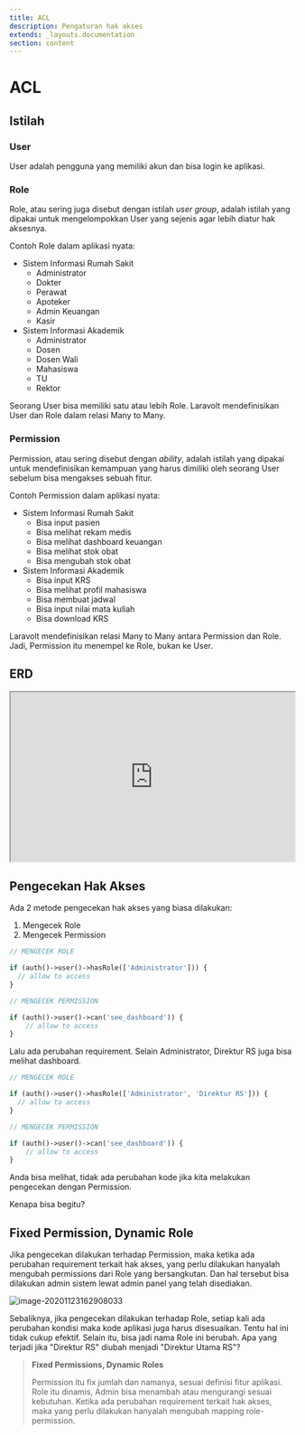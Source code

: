 ```yaml
---
title: ACL
description: Pengaturan hak akses
extends: _layouts.documentation
section: content
---
```


# ACL

## Istilah

### User

User adalah pengguna yang memiliki akun dan bisa login ke aplikasi.

### Role

Role, atau sering juga disebut dengan istilah *user group*, adalah istilah yang dipakai untuk mengelompokkan User yang sejenis agar lebih diatur hak aksesnya.

Contoh Role dalam aplikasi nyata:

- Sistem Informasi Rumah Sakit
    - Administrator
    - Dokter
    - Perawat
    - Apoteker
    - Admin Keuangan
    - Kasir
- Sistem Informasi Akademik
    - Administrator
    - Dosen
    - Dosen Wali
    - Mahasiswa
    - TU
    - Rektor

Seorang User bisa memiliki satu atau lebih Role. Laravolt mendefinisikan User dan Role dalam relasi Many to Many. 

### Permission

Permission, atau sering disebut dengan *ability*, adalah istilah yang dipakai untuk mendefinisikan kemampuan yang harus dimiliki oleh seorang User sebelum bisa mengakses sebuah fitur.

Contoh Permission dalam aplikasi nyata:

- Sistem Informasi Rumah Sakit
    - Bisa input pasien
    - Bisa melihat rekam medis
    - Bisa melihat dashboard keuangan
    - Bisa melihat stok obat
    - Bisa mengubah stok obat
- Sistem Informasi Akademik
    - Bisa input KRS
    - Bisa melihat profil mahasiswa
    - Bisa membuat jadwal
    - Bisa input nilai mata kuliah
    - Bisa download KRS

Laravolt mendefinisikan relasi Many to Many antara Permission dan Role. Jadi, Permission itu menempel ke Role, bukan ke User. 

## ERD

<iframe width="100%" height="300" src='https://dbdiagram.io/embed/5fbb7d653a78976d7b7d0427'> </iframe>

## Pengecekan Hak Akses

Ada 2 metode pengecekan hak akses yang biasa dilakukan:

1. Mengecek Role
2. Mengecek Permission

```php
// MENGECEK ROLE

if (auth()->user()->hasRole(['Administrator'])) {
  // allow to access
}
```

```php
// MENGECEK PERMISSION

if (auth()->user()->can('see_dashboard')) {
    // allow to access
}
```

Lalu ada perubahan requirement. Selain Administrator, Direktur RS juga bisa melihat dashboard.

```php
// MENGECEK ROLE

if (auth()->user()->hasRole(['Administrator', 'Direktur RS'])) {
  // allow to access
}
```

```php
// MENGECEK PERMISSION

if (auth()->user()->can('see_dashboard')) {
    // allow to access
}
```

Anda bisa melihat, tidak ada perubahan kode jika kita melakukan pengecekan dengan Permission.

Kenapa bisa begitu?

## Fixed Permission, Dynamic Role

Jika pengecekan dilakukan terhadap Permission, maka ketika ada perubahan requirement terkait hak akses, yang perlu dilakukan hanyalah mengubah permissions dari Role yang bersangkutan. Dan hal tersebut bisa dilakukan admin sistem lewat admin panel yang telah disediakan.

![image-20201123162908033](../assets/uploads/preview-edit-role.png)

Sebaliknya, jika pengecekan dilakukan terhadap Role, setiap kali ada perubahan kondisi maka kode aplikasi juga harus disesuaikan. Tentu hal ini tidak cukup efektif. Selain itu, bisa jadi nama Role ini berubah. Apa yang terjadi jika "Direktur RS" diubah menjadi "Direktur Utama RS"?



> **Fixed Permissions, Dynamic Roles**
>
> Permission itu fix jumlah dan namanya, sesuai definisi fitur aplikasi. Role itu dinamis, Admin bisa menambah atau mengurangi sesuai kebutuhan. Ketika ada perubahan requirement terkait hak akses, maka yang perlu dilakukan hanyalah mengubah mapping role-permission.

